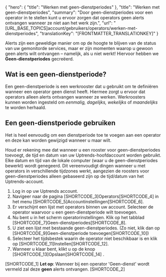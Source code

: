 {
  "hero": {
    "title": "Werken met geen-dienstperiodes"
  },
  "title": "Werken met geen-dienstperiodes",
  "summary": "Door geen-dienstperiodes voor een operator in te stellen kunt u ervoor zorgen dat operators geen alerts ontvangen wanneer ze niet aan het werk zijn.",
  "url": "[URL_BASE_TOPICS]account/gebruikers/operators/werken-met-dienstperiodes",
  "translationKey": "[FRONTMATTER_TRANSLATIONKEY]"
}

Alerts zijn een geweldige manier om op de hoogte te blijven van de status van uw gemonitorde services, maar er zijn momenten waarop u gewoon geen alerts wilt ontvangen – namelijk, als u niet werkt! Hiervoor hebben we **Geen-dienstperiodes** gecreëerd.

## Wat is een geen-dienstperiode?

Een geen-dienstperiode is een werkrooster dat u gebruikt om te definiëren wanneer een operator geen dienst heeft. Hiermee zorgt u ervoor dat operators alleen alerts ontvangen wanneer ze werken. Werkroosters kunnen worden ingesteld om *eenmalig, dagelijks, wekelijks* of *maandelijks* te worden herhaald.

## Een geen-dienstperiode gebruiken

Het is heel eenvoudig om een dienstperiode toe te voegen aan een operator en deze kan worden gewijzigd wanneer u maar wilt.

Houd er rekening mee dat wanneer u een rooster voor geen-dienstperiodes toevoegt, de tijd en datum van uw Uptrends-hoofdaccount worden gebruikt. Elke datum en tijd van de lokale computer (waar u de geen-dienstperiodes bewerkt) wordt genegeerd. Dit vereenvoudigt dingen wanneer u met operators in verschillende tijdzones werkt, aangezien de roosters voor geen-dienstperiodes alleen gebaseerd zijn op de tijd/datum van het Uptrends-account.

1.  Log in op uw Uptrends account.
2.  Navigeer naar de pagina [SHORTCODE_3]Operators[SHORTCODE_4] in het menu [SHORTCODE_5]Accountinstellingen[SHORTCODE_6].
3.  Er verschijnt een lijst met operators binnen uw account. Selecteer de operator waarvoor u een geen-dienstperiode wilt toevoegen.
4.  Nu bent u in het scherm operatorinstellingen. Klik op het tabblad [SHORTCODE_7]Geen-dienstperiodes[SHORTCODE_8].
5.  U ziet een lijst met bestaande geen-dienstperiodes. (Zo niet, klik dan op [SHORTCODE_9]Geen-dienstperiode toevoegen[SHORTCODE_10])
6.  Selecteer het tijdsbestek waarin de operator niet beschikbaar is en klik op [SHORTCODE_11]Instellen[SHORTCODE_12].
7.  Wanneer u klaar bent, klikt u op de knop [SHORTCODE_13]Opslaan[SHORTCODE_14] .

[SHORTCODE_1]
**Let op**: Wanneer bij een operator 'Geen-dienst' wordt vermeld zal deze **geen** alerts ontvangen.
[SHORTCODE_2]
